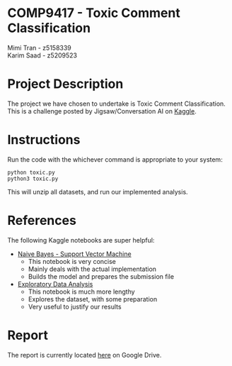 # COMP9417 - Toxic Comment Classification
Mimi Tran - z5158339\
Karim Saad - z5209523

# Project Description
The project we have chosen to undertake is Toxic Comment Classification. This is a challenge posted by Jigsaw/Conversation AI on [Kaggle](https://www.kaggle.com/c/jigsaw-toxic-comment-classification-challenge).

# Instructions
Run the code with the whichever command is appropriate to your system:

    python toxic.py
    python3 toxic.py

This will unzip all datasets, and run our implemented analysis.

# References
The following Kaggle notebooks are super helpful:

- [Naive Bayes - Support Vector Machine](https://www.kaggle.com/jhoward/nb-svm-strong-linear-baseline)
    - This notebook is very concise
    - Mainly deals with the actual implementation
    - Builds the model and prepares the submission file
- [Exploratory Data Analysis](https://www.kaggle.com/jagangupta/stop-the-s-toxic-comments-eda)
    - This notebook is much more lengthy
    - Explores the dataset, with some preparation
    - Very useful to justify our results

# Report
The report is currently located [here](https://docs.google.com/document/d/1sUgoUPmcV7uHLe_XSr5kLB20RkgOK5ALO-yAvKfBWUk/edit?usp=sharing) on Google Drive.